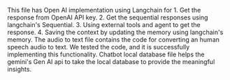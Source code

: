 This file has Open AI implementation using Langchain for 1. Get the response from OpenAI API key. 2. Get the sequential responses using langchain's Sequential. 3. Using external tools and agent to get the response. 4. Saving the context by updating the memory using langchain's memory.
The audio to text file contains the code for converting an human speech audio to text. We tested the code, and it is successfully implementing this functionality.
Chatbot local database file helps the gemini's Gen AI api to take the local database to provide the meaningful insights.
